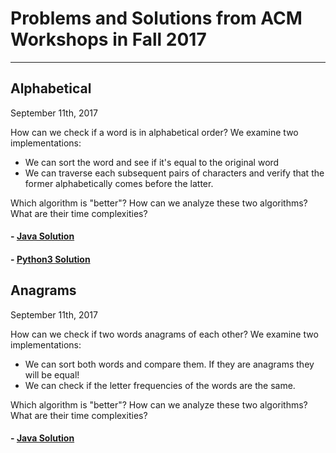 # Problems and Solutions from ACM Workshops in Fall 2017

---

## Alphabetical

September 11th, 2017

How can we check if a word is in alphabetical order? We examine two implementations:

 - We can sort the word and see if it's equal to the original word
 - We can traverse each subsequent pairs of characters and verify that the former alphabetically comes before the latter.

Which algorithm is "better"? How can we analyze these two algorithms? What are their time complexities?

#### - [Java Solution](./alphabetical/Alphabetical.java)
#### - [Python3  Solution](./alphabetical/alphabetical.py)


## Anagrams

September 11th, 2017

How can we check if two words anagrams of each other? We examine two implementations:

 - We can sort both words and compare them. If they are anagrams they will be equal!
 - We can check if the letter frequencies of the words are the same.

Which algorithm is "better"? How can we analyze these two algorithms? What are their time complexities?

#### - [Java Solution](./anagram/Anagram.java)
